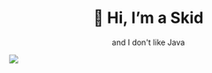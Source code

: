 <h1 align="center">👋 Hi, I’m a Skid</h1>
<p align="center">and I don't like Java</p>

<picture align="center">
<source 
  srcset="https://github-readme-stats.vercel.app/api?username=manpanskid&show_icons=true&theme=dark"
  media="(prefers-color-scheme: dark)"
/>
<source
  srcset="https://github-readme-stats.vercel.app/api?username=manpanskid&show_icons=true"
  media="(prefers-color-scheme: light), (prefers-color-scheme: no-preference)"
/>
<img src="https://github-readme-stats.vercel.app/api?username=manpanskid&show_icons=true" />
</picture>
